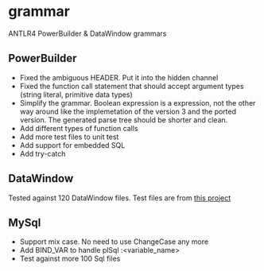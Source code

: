 # grammar
ANTLR4 PowerBuilder & DataWindow grammars

## PowerBuilder
- Fixed the ambiguous HEADER.  Put it into the hidden channel
- Fixed the function call statement that should accept argument types (string literal, primitive data types)
- Simplify the grammar.  Boolean expression is a expression, not the other way around like the implemetation of the version 3 and the ported version.  The generated parse tree should be shorter and clean.
- Add different types of function calls
- Add more test files to unit test
- Add support for embedded SQL
- Add try-catch

## DataWindow
Tested against 120 DataWindow files.
Test files are from [this project](https://github.com/gmai2006/powerbuilder-pbl-dump/tree/master/test)

## MySql
- Support mix case.  No need to use ChangeCase any more
- Add BIND_VAR to handle plSql :<variable_name>
- Test against more 100 Sql files
